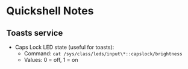 # Quickshell Notes

## Toasts service

- Caps Lock LED state (useful for toasts):
  - Command: `cat /sys/class/leds/input\*::capslock/brightness`
  - Values: 0 = off, 1 = on

